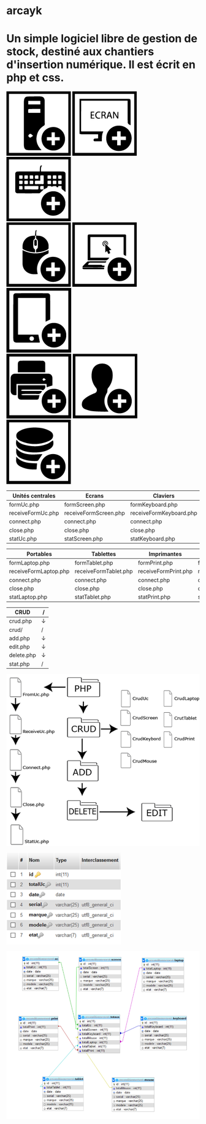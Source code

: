 # arcayk

 Un simple logiciel libre de gestion de stock, destiné aux chantiers d'insertion numérique. Il est écrit en php et css.
 ==

![img](https://github.com/N0r3f/arcayk/blob/main/doc/img/uc.png) 
![img](https://github.com/N0r3f/arcayk/blob/main/doc/img/screen.png)
![img](https://github.com/N0r3f/arcayk/blob/main/doc/img/keyboard.png)  
![img](https://github.com/N0r3f/arcayk/blob/main/doc/img/mouse.png)
![img](https://github.com/N0r3f/arcayk/blob/main/doc/img/laptop.png)
![img](https://github.com/N0r3f/arcayk/blob/main/doc/img/tablet.png)  
![img](https://github.com/N0r3f/arcayk/blob/main/doc/img/print.png)
![img](https://github.com/N0r3f/arcayk/blob/main/doc/img/adh.png)
![img](https://github.com/N0r3f/arcayk/blob/main/doc/img/crud.png)

Unités centrales | Ecrans | Claviers | Souris | /  
------------- | ------------- | ------------- | ------------- |------------
formUc.php | formScreen.php | formKeyboard.php | formMouse.php | ↓
receiveFormUc.php | receiveFormScreen.php | receiveFormKeyboard.php | receiveFormMouse.php | ↓  
connect.php | connect.php | connect.php | connect.php | ↓
close.php | close.php | close.php | close.php | ↓
statUc.php | statScreen.php | statKeyboard.php | statMouse.php | / 

Portables | Tablettes | Imprimantes | Adhérents | / 
------------- | ------------- | ------------- | ------------- | -------------
formLaptop.php | formTablet.php | formPrint.php | formAdh.php | ↓
receiveFormLaptop.php | receiveFormTablet.php  | receiveFormPrint.php | receiveFormAdh.php | ↓ 
connect.php | connect.php | connect.php | connect.php | ↓
close.php | close.php | close.php | close.php | ↓
statLaptop.php | statTablet.php | statPrint.php | statAdh.php | / 

CRUD | /
------------- | ------------
crud.php | ↓  
crud/ | /
add.php | ↓
edit.php | ↓
delete.php | ↓
stat.php | /


![img](https://github.com/N0r3f/arcayk/blob/main/doc/img/schema.png)

![img](https://github.com/N0r3f/arcayk/blob/main/doc/img/bdd1.PNG)

![img](https://github.com/N0r3f/arcayk/blob/main/doc/img/bdd.PNG)


